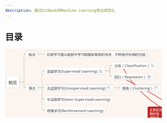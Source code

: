 ```yaml
---
description: 通过GitBook将Machine Learning笔记规范化
---
```


# 目录

![](.gitbook/assets/image%20%2822%29.png)



